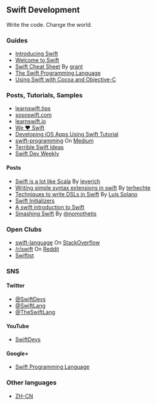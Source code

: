## Swift Development

Write the code. Change the world.


### Guides

* [Introducing Swift](https://developer.apple.com/swift/)
* [Welcome to Swift](https://developer.apple.com/library/prerelease/ios/referencelibrary/GettingStarted/LandingPage/index.html)
* [Swift Cheat Sheet](https://github.com/grant/swift-cheat-sheet) By [grant](https://github.com/grant)
* [The Swift Programming Language](https://itunes.apple.com/us/book/the-swift-programming-language/id881256329?mt=11)
* [Using Swift with Cocoa and Objective-C](https://developer.apple.com/library/prerelease/ios/documentation/Swift/Conceptual/BuildingCocoaApps/index.html#//apple_ref/doc/uid/TP40014216)


### Posts, Tutorials, Samples

* [learnswift.tips](http://learnswift.tips/)
* [sososwift.com](http://www.sososwift.com/)
* [learnswift.io](http://www.learnswift.io/)
* [We ❤ Swift](http://www.weheartswift.com/)
* [Developing iOS Apps Using Swift Tutorial](http://jamesonquave.com/blog/developing-ios-apps-using-swift-tutorial/)
* [swift-programming](https://medium.com/swift-programming/) On [Medium](https://medium.com/)
* [Terrible Swift Ideas](http://terribleswiftideas.tumblr.com)
* [Swift Dev Weekly](http://swiftdev.tips)

#### Posts

* [Swift is a lot like Scala](https://leverich.github.io/swiftislikescala/) By [leverich](https://github.com/leverich)
* [Writing simple syntax extensions in swift](http://appventure.me/2014/06/08/writing-simple-syntax-extensions-in-swift/) By [terhechte](http://appventure.me)
* [Techniques to write DSLs in Swift](https://speakerdeck.com/luisobo/techniques-to-write-dsls-in-swift) By [Luis Solano](https://github.com/luisobo)
* [Swift Initializers](http://ashfurrow.com/blog/swift-initializers)
* [A swift introduction to Swift](http://www.slideshare.net/giordano/a-swift-introduction-to-swift?qid=df16580b-6d8b-4083-b9c8-b9879e867356&v=qf1&b=&from_search=1)
* [Smashing Swift](http://nomothetis.svbtle.com/smashing-swift) By [@nomothetis](https://twitter.com/nomothetis)


### Open Clubs

* [swift-language](http://stackoverflow.com/questions/tagged/swift-language) On [StackOverflow](http://stackoverflow.com/)
* [/r/swift](http://www.reddit.com/r/swift/) On [Reddit](http://www.reddit.com/)
* [Swiftist](http://swiftist.org)


### SNS

#### Twitter

* [@SwiftDevs](http://twitter.com/SwiftDevs)
* [@SwiftLang](https://twitter.com/SwiftLang)
* [@TheSwiftLang](https://twitter.com/TheSwiftLang)

#### YouTube

* [SwiftDevs](https://www.youtube.com/user/SwiftDevs)

#### Google+

* [Swift Programming Language](https://plus.google.com/communities/113458166730005193635)


### Other languages

* [ZH-CN](/README.md)
